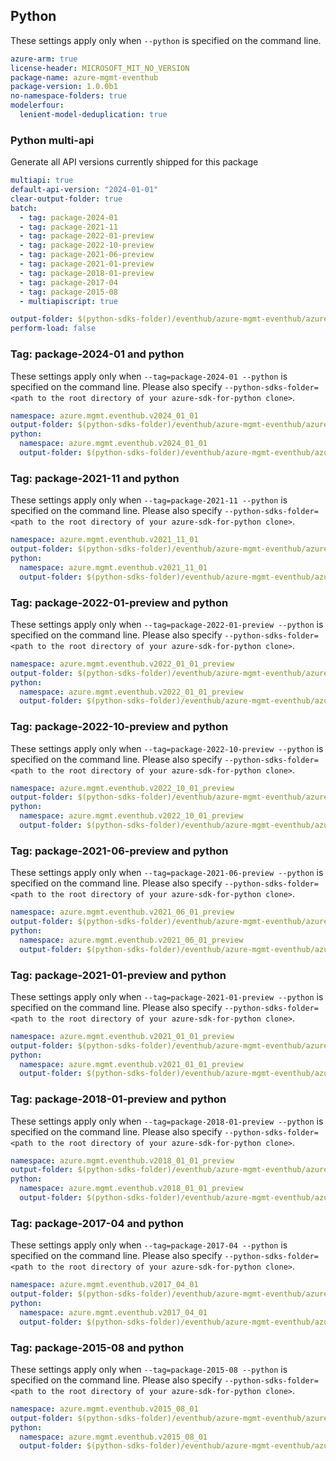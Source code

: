 ## Python


These settings apply only when `--python` is specified on the command line.

``` yaml $(python)
azure-arm: true
license-header: MICROSOFT_MIT_NO_VERSION
package-name: azure-mgmt-eventhub
package-version: 1.0.0b1
no-namespace-folders: true
modelerfour:
  lenient-model-deduplication: true
```

### Python multi-api

Generate all API versions currently shipped for this package

```yaml $(python)
multiapi: true
default-api-version: "2024-01-01"
clear-output-folder: true
batch:
  - tag: package-2024-01
  - tag: package-2021-11
  - tag: package-2022-01-preview
  - tag: package-2022-10-preview
  - tag: package-2021-06-preview
  - tag: package-2021-01-preview
  - tag: package-2018-01-preview
  - tag: package-2017-04
  - tag: package-2015-08
  - multiapiscript: true
```

``` yaml $(multiapiscript)
output-folder: $(python-sdks-folder)/eventhub/azure-mgmt-eventhub/azure/mgmt/eventhub/
perform-load: false
```

### Tag: package-2024-01 and python

These settings apply only when `--tag=package-2024-01 --python` is specified on the command line.
Please also specify `--python-sdks-folder=<path to the root directory of your azure-sdk-for-python clone>`.

``` yaml $(tag) == 'package-2024-01'
namespace: azure.mgmt.eventhub.v2024_01_01
output-folder: $(python-sdks-folder)/eventhub/azure-mgmt-eventhub/azure/mgmt/eventhub/v2024_01_01
python:
  namespace: azure.mgmt.eventhub.v2024_01_01
  output-folder: $(python-sdks-folder)/eventhub/azure-mgmt-eventhub/azure/mgmt/eventhub/v2024_01_01
```

### Tag: package-2021-11 and python

These settings apply only when `--tag=package-2021-11 --python` is specified on the command line.
Please also specify `--python-sdks-folder=<path to the root directory of your azure-sdk-for-python clone>`.

``` yaml $(tag) == 'package-2021-11'
namespace: azure.mgmt.eventhub.v2021_11_01
output-folder: $(python-sdks-folder)/eventhub/azure-mgmt-eventhub/azure/mgmt/eventhub/v2021_11_01
python:
  namespace: azure.mgmt.eventhub.v2021_11_01
  output-folder: $(python-sdks-folder)/eventhub/azure-mgmt-eventhub/azure/mgmt/eventhub/v2021_11_01
```

### Tag: package-2022-01-preview and python

These settings apply only when `--tag=package-2022-01-preview --python` is specified on the command line.
Please also specify `--python-sdks-folder=<path to the root directory of your azure-sdk-for-python clone>`.

``` yaml $(tag) == 'package-2022-01-preview'
namespace: azure.mgmt.eventhub.v2022_01_01_preview
output-folder: $(python-sdks-folder)/eventhub/azure-mgmt-eventhub/azure/mgmt/eventhub/v2022_01_01_preview
python:
  namespace: azure.mgmt.eventhub.v2022_01_01_preview
  output-folder: $(python-sdks-folder)/eventhub/azure-mgmt-eventhub/azure/mgmt/eventhub/v2022_01_01_preview
```

### Tag: package-2022-10-preview and python

These settings apply only when `--tag=package-2022-10-preview --python` is specified on the command line.
Please also specify `--python-sdks-folder=<path to the root directory of your azure-sdk-for-python clone>`.

``` yaml $(tag) == 'package-2022-10-preview'
namespace: azure.mgmt.eventhub.v2022_10_01_preview
output-folder: $(python-sdks-folder)/eventhub/azure-mgmt-eventhub/azure/mgmt/eventhub/v2022_10_01_preview
python:
  namespace: azure.mgmt.eventhub.v2022_10_01_preview
  output-folder: $(python-sdks-folder)/eventhub/azure-mgmt-eventhub/azure/mgmt/eventhub/v2022_10_01_preview
```

### Tag: package-2021-06-preview and python

These settings apply only when `--tag=package-2021-06-preview --python` is specified on the command line.
Please also specify `--python-sdks-folder=<path to the root directory of your azure-sdk-for-python clone>`.

``` yaml $(tag) == 'package-2021-06-preview'
namespace: azure.mgmt.eventhub.v2021_06_01_preview
output-folder: $(python-sdks-folder)/eventhub/azure-mgmt-eventhub/azure/mgmt/eventhub/v2021_06_01_preview
python:
  namespace: azure.mgmt.eventhub.v2021_06_01_preview
  output-folder: $(python-sdks-folder)/eventhub/azure-mgmt-eventhub/azure/mgmt/eventhub/v2021_06_01_preview
```

### Tag: package-2021-01-preview and python

These settings apply only when `--tag=package-2021-01-preview --python` is specified on the command line.
Please also specify `--python-sdks-folder=<path to the root directory of your azure-sdk-for-python clone>`.

``` yaml $(tag) == 'package-2021-01-preview'
namespace: azure.mgmt.eventhub.v2021_01_01_preview
output-folder: $(python-sdks-folder)/eventhub/azure-mgmt-eventhub/azure/mgmt/eventhub/v2021_01_01_preview
python:
  namespace: azure.mgmt.eventhub.v2021_01_01_preview
  output-folder: $(python-sdks-folder)/eventhub/azure-mgmt-eventhub/azure/mgmt/eventhub/v2021_01_01_preview
```

### Tag: package-2018-01-preview and python

These settings apply only when `--tag=package-2018-01-preview --python` is specified on the command line.
Please also specify `--python-sdks-folder=<path to the root directory of your azure-sdk-for-python clone>`.

``` yaml $(tag) == 'package-2018-01-preview'
namespace: azure.mgmt.eventhub.v2018_01_01_preview
output-folder: $(python-sdks-folder)/eventhub/azure-mgmt-eventhub/azure/mgmt/eventhub/v2018_01_01_preview
python:
  namespace: azure.mgmt.eventhub.v2018_01_01_preview
  output-folder: $(python-sdks-folder)/eventhub/azure-mgmt-eventhub/azure/mgmt/eventhub/v2018_01_01_preview
```

### Tag: package-2017-04 and python

These settings apply only when `--tag=package-2017-04 --python` is specified on the command line.
Please also specify `--python-sdks-folder=<path to the root directory of your azure-sdk-for-python clone>`.

``` yaml $(tag) == 'package-2017-04'
namespace: azure.mgmt.eventhub.v2017_04_01
output-folder: $(python-sdks-folder)/eventhub/azure-mgmt-eventhub/azure/mgmt/eventhub/v2017_04_01
python:
  namespace: azure.mgmt.eventhub.v2017_04_01
  output-folder: $(python-sdks-folder)/eventhub/azure-mgmt-eventhub/azure/mgmt/eventhub/v2017_04_01
```

### Tag: package-2015-08 and python

These settings apply only when `--tag=package-2015-08 --python` is specified on the command line.
Please also specify `--python-sdks-folder=<path to the root directory of your azure-sdk-for-python clone>`.

``` yaml $(tag) == 'package-2015-08'
namespace: azure.mgmt.eventhub.v2015_08_01
output-folder: $(python-sdks-folder)/eventhub/azure-mgmt-eventhub/azure/mgmt/eventhub/v2015_08_01
python:
  namespace: azure.mgmt.eventhub.v2015_08_01
  output-folder: $(python-sdks-folder)/eventhub/azure-mgmt-eventhub/azure/mgmt/eventhub/v2015_08_01
```
